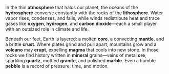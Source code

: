 In the thin **atmosphere** that halos our planet, the oceans of the **hydrosphere** converse constantly with the rocks of the **lithosphere**. Water vapor rises, condenses, and falls, while winds redistribute heat and trace gases like **oxygen**, **hydrogen**, and **carbon dioxide**—each a small player with an outsized role in climate and life.

Beneath our feet, Earth is layered: a molten **core**, a convecting **mantle**, and a brittle **crust**. Where plates grind and pull apart, mountains grow and a **volcano** may **erupt**, expelling **magma** that cools into new stone. In those rocks we find history written in **mineral** grains—veins of metal **ore**, sparkling **quartz**, mottled **granite**, and polished **marble**. Even a humble **pebble** is a record of pressure, time, and motion.